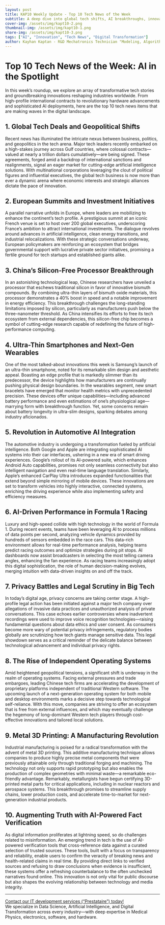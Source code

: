 ```yaml
---
layout: post
title: KAP10 Weekly Update - Top 10 Tech News of the Week
subtitle: A deep dive into global tech shifts, AI breakthroughs, innovative hardware, and the future of digital transformation.
cover-img: /assets/img/kapt10-2.png  
thumbnail-img: /assets/img/kapt10-1.png  
share-img: /assets/img/kapt10-3.png  
tags: ["AI", "Innovation", "Tech News", "Digital Transformation"]  
author: Kayhan Kaptan - R&D Mechatronics Technician "Modeling, Algorithms, Validation" TEAM - Expert in Medical Physics Quality Control  
---
```


# Top 10 Tech News of the Week: AI in the Spotlight

In this week’s roundup, we explore an array of transformative tech stories and groundbreaking innovations reshaping industries worldwide. From high-profile international contracts to revolutionary hardware advancements and sophisticated AI deployments, here are the top 10 tech news items that are making waves in the digital landscape.

## 1. Global Tech Deals and Geopolitical Shifts
Recent news has illuminated the intricate nexus between business, politics, and geopolitics in the tech arena. Major tech leaders recently embarked on a high-stakes journey across Gulf countries, where colossal contracts—valued at nearly a trillion dollars cumulatively—are being signed. These agreements, forged amid a backdrop of international sanctions and realignments, signal an eager market for cutting-edge artificial intelligence solutions. With multinational corporations leveraging the clout of political figures and influential executives, the global tech business is now more than ever a dynamic arena where economic interests and strategic alliances dictate the pace of innovation.

## 2. European Summits and Investment Initiatives
A parallel narrative unfolds in Europe, where leaders are mobilizing to enhance the continent’s tech profile. A prestigious summit at an iconic French venue is set to host over 200 global executives, underscoring France’s ambition to attract international investments. The dialogue revolves around advances in artificial intelligence, clean energy transitions, and industrial relocalizations. With these strategic conversations underway, European policymakers are reinforcing an ecosystem that bridges governmental support with lucrative private sector initiatives, promising a fertile ground for tech startups and established giants alike.

## 3. China’s Silicon-Free Processor Breakthrough
In an astonishing technological leap, Chinese researchers have unveiled a processor that eschews traditional silicon in favor of innovative bismuth compounds. By combining ultra-thin layers of bismuth oxide materials, this processor demonstrates a 40% boost in speed and a notable improvement in energy efficiency. This breakthrough challenges the long-standing limitations imposed by silicon, particularly as manufacturers push below the three-nanometer threshold. As China intensifies its efforts to free its tech ecosystem from external dependencies, this silicon-free chip becomes a symbol of cutting-edge research capable of redefining the future of high-performance computing.

## 4. Ultra-Thin Smartphones and Next-Gen Wearables
One of the most talked-about innovations this week is Samsung’s launch of an ultra-thin smartphone, noted for its remarkable slim design and aesthetic appeal. Boasting an edge profile that is markedly slimmer than its predecessor, the device highlights how manufacturers are continually pushing physical design boundaries. In the wearables segment, new smart bracelets have emerged that monitor health metrics with unprecedented precision. These devices offer unique capabilities—including advanced battery performance and even estimations of one’s physiological age—marrying form with breakthrough function. Yet, some concerns remain about battery longevity in ultra-slim designs, sparking debates among industry aficionados.

## 5. Revolution in Automotive AI Integration
The automotive industry is undergoing a transformation fueled by artificial intelligence. Both Google and Apple are integrating sophisticated AI systems into their car interfaces, ushering in a new era of smart driving experiences. Google’s rollout of its AI-powered suite, which enhances Android Auto capabilities, promises not only seamless connectivity but also intelligent navigation and even real-time language translation. Similarly, Apple’s enhanced CarPlay Ultra introduces expanded functionalities that extend beyond simple mirroring of mobile devices. These innovations are set to transform vehicles into highly interactive, connected systems, enriching the driving experience while also implementing safety and efficiency measures.

## 6. AI-Driven Performance in Formula 1 Racing
Luxury and high-speed collide with high technology in the world of Formula 1. During recent events, teams have been leveraging AI to process millions of data points per second, analyzing vehicle dynamics provided by hundreds of sensors embedded in the race cars. This data-rich environment allows for real-time performance analysis, helping teams predict racing outcomes and optimize strategies during pit stops. AI dashboards now assist broadcasters in selecting the most telling camera angles, enhancing the fan experience. As racing teams increasingly adopt this digital sophistication, the role of human decision-making evolves, merging intuition with data-driven insights on and off the track.

## 7. Privacy Battles and Legal Scrutiny in Big Tech
In today’s digital age, privacy concerns are taking center stage. A high-profile legal action has been initiated against a major tech company over allegations of invasive data practices and unauthorized analysis of private conversations. This case echoes earlier controversies where inadvertent recordings were used to improve voice recognition technologies—raising fundamental questions about data ethics and user consent. As consumers become more wary of potential privacy infringements, regulatory bodies globally are scrutinizing how tech giants manage sensitive data. This legal showdown serves as a critical reminder of the delicate balance between technological advancement and individual privacy rights.

## 8. The Rise of Independent Operating Systems
Amid heightened geopolitical tensions, a significant shift is underway in the realm of operating systems. Facing external pressures and trade embargoes, leading Chinese tech firms are accelerating the development of proprietary platforms independent of traditional Western software. The upcoming launch of a next-generation operating system for both mobile and desktop environments marks a decisive step towards technological self-reliance. With this move, companies are striving to offer an ecosystem that is free from external influences, and which may eventually challenge the hegemony of long-dominant Western tech players through cost-effective innovations and tailored local solutions.

## 9. Metal 3D Printing: A Manufacturing Revolution
Industrial manufacturing is poised for a radical transformation with the advent of metal 3D printing. This additive manufacturing technique allows companies to produce highly precise metal components that were previously attainable only through traditional forging and machining. The technology not only supports rapid prototyping but also enables the production of complex geometries with minimal waste—a remarkable eco-friendly advantage. Remarkably, metallurgists have begun certifying 3D-printed metal parts for critical applications, including in nuclear reactors and aerospace systems. This breakthrough promises to streamline supply chains, lower production costs, and accelerate time-to-market for next-generation industrial products.

## 10. Augmenting Truth with AI-Powered Fact Verification
As digital information proliferates at lightning speed, so do challenges related to misinformation. An emerging trend in tech is the use of AI-powered verification tools that cross-reference data against a curated selection of trusted sources. These tools, built with a focus on transparency and reliability, enable users to confirm the veracity of breaking news and health-related claims in real time. By providing direct links to verified sources and refusing to draw conclusions when evidence is insufficient, these systems offer a refreshing counterbalance to the often unchecked narratives found online. This innovation is not only vital for public discourse but also shapes the evolving relationship between technology and media integrity.

---

[Contact our IT development services (“Prestataire”) today!](https://kaptandatasolutions.github.io/pricing/)  
We specialize in Data Science, Artificial Intelligence, and Digital Transformation across every industry—with deep expertise in Medical Physics, electronics, software, and hardware.  